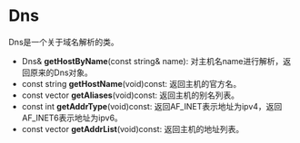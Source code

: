 # Dns
Dns是一个关于域名解析的类。

+ Dns& **getHostByName**(const string& name): 对主机名name进行解析，返回原来的Dns对象。
+ const string **getHostName**(void)const: 返回主机的官方名。
+ const vector<string> **getAliases**(void)const: 返回主机的别名列表。
+ const int **getAddrType**(void)const: 返回AF\_INET表示地址为ipv4，返回AF\_INET6表示地址为ipv6。
+ const vector<string> **getAddrList**(void)const: 返回主机的地址列表。
